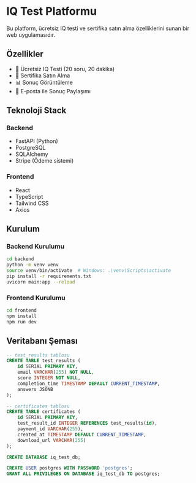 # IQ Test Platformu

Bu platform, ücretsiz IQ testi ve sertifika satın alma özelliklerini sunan bir web uygulamasıdır.

## Özellikler

- 🧪 Ücretsiz IQ Testi (20 soru, 20 dakika)
- 💸 Sertifika Satın Alma
- 📊 Sonuç Görüntüleme
- 📧 E-posta ile Sonuç Paylaşımı

## Teknoloji Stack

### Backend
- FastAPI (Python)
- PostgreSQL
- SQLAlchemy
- Stripe (Ödeme sistemi)

### Frontend
- React
- TypeScript
- Tailwind CSS
- Axios

## Kurulum

### Backend Kurulumu

```bash
cd backend
python -m venv venv
source venv/bin/activate  # Windows: .\venv\Scripts\activate
pip install -r requirements.txt
uvicorn main:app --reload
```

### Frontend Kurulumu

```bash
cd frontend
npm install
npm run dev
```

## Veritabanı Şeması

```sql
-- test_results tablosu
CREATE TABLE test_results (
    id SERIAL PRIMARY KEY,
    email VARCHAR(255) NOT NULL,
    score INTEGER NOT NULL,
    completion_time TIMESTAMP DEFAULT CURRENT_TIMESTAMP,
    answers JSONB
);

-- certificates tablosu
CREATE TABLE certificates (
    id SERIAL PRIMARY KEY,
    test_result_id INTEGER REFERENCES test_results(id),
    payment_id VARCHAR(255),
    created_at TIMESTAMP DEFAULT CURRENT_TIMESTAMP,
    download_url VARCHAR(255)
);

CREATE DATABASE iq_test_db;

CREATE USER postgres WITH PASSWORD 'postgres';
GRANT ALL PRIVILEGES ON DATABASE iq_test_db TO postgres;
``` 